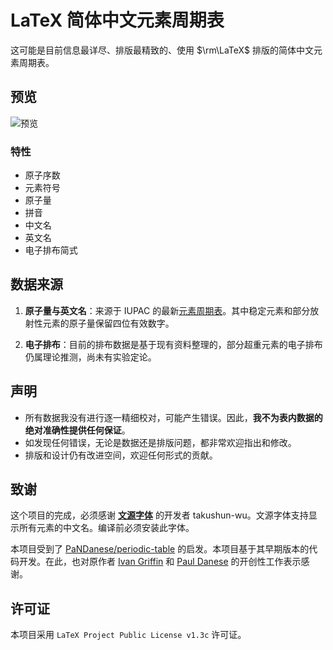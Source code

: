 # LaTeX 简体中文元素周期表

这可能是目前信息最详尽、排版最精致的、使用 $\rm\LaTeX$ 排版的简体中文元素周期表。

## 预览

![预览](Chinese-Periodic-Table.png)

### 特性

- 原子序数
- 元素符号
- 原子量
- 拼音
- 中文名
- 英文名
- 电子排布简式

## 数据来源

1. **原子量与英文名**：来源于 IUPAC 的最新[元素周期表](https://iupac.org/what-we-do/periodic-table-of-elements)。其中稳定元素和部分放射性元素的原子量保留四位有效数字。

2. **电子排布**：目前的排布数据是基于现有资料整理的，部分超重元素的电子排布仍属理论推测，尚未有实验定论。

## 声明

- 所有数据我没有进行逐一精细校对，可能产生错误。因此，**我不为表内数据的绝对准确性提供任何保证**。
- 如发现任何错误，无论是数据还是排版问题，都非常欢迎指出和修改。
- 排版和设计仍有改进空间，欢迎任何形式的贡献。

## 致谢

这个项目的完成，必须感谢 [**文源字体**](https://github.com/takushun-wu/WenYuanFonts) 的开发者 takushun-wu。文源字体支持显示所有元素的中文名。编译前必须安装此字体。

本项目受到了 [PaNDanese/periodic-table](https://github.com/PaNDanese/periodic-table) 的启发。本项目基于其早期版本的代码开发。在此，也对原作者 [Ivan Griffin](https://github.com/griffini) 和 [Paul Danese](https://github.com/PaNDanese) 的开创性工作表示感谢。

## 许可证

本项目采用 `LaTeX Project Public License v1.3c` 许可证。
